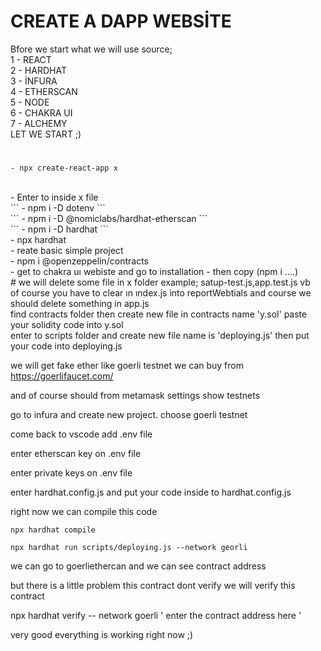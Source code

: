 # CREATE A DAPP WEBSİTE 

Bfore we start what we will use source;
<br>
1 - REACT 
<br>
2 - HARDHAT
<br>
3 - İNFURA
<br>
4 - ETHERSCAN
<br>
5 - NODE
<br>
6 - CHAKRA UI
<br>
7 - ALCHEMY
<br>
LET WE START ;)
#
```
- npx create-react-app x
```
<br>
- Enter to inside x file
<br>
```
- npm i -D dotenv
```
<br>
```
- npm i -D @nomiclabs/hardhat-etherscan
```
<br>
```
- npm i -D hardhat
```
<br>
- npx hardhat
<br>
- reate basic simple project
<br>
- npm i @openzeppelin/contracts
<br>
- get to chakra uı webiste and go to installation - then copy (npm i ....)
<br>
#
we will delete some file in x folder example; satup-test.js,app.test.js vb 
<br>
of course you have to clear ın ındex.js into reportWebtials and course we should delete something in app.js
<br>
find contracts folder then create new file in contracts name 'y.sol' paste your solidity code into y.sol
<br>
enter to scripts folder and create new file name is 'deploying.js' then put your code into deploying.js

we will get fake ether like goerli testnet we can buy from https://goerlifaucet.com/

and of course should from metamask settings show testnets 

go to infura and create new project. choose goerli testnet

come back to vscode add .env file 

enter etherscan key on .env file

enter private keys on .env file

enter hardhat.config.js and put your code inside to hardhat.config.js 

right now we can compile this code 
```
npx hardhat compile
```
```
npx hardhat run scripts/deploying.js --network georli 
```


we can go to goerliethercan and we can see contract address 

but there is a little problem  this contract dont verify we will verify this contract

npx hardhat verify -- network goerli ' enter the contract address here '

very good everything is working right now  ;)









